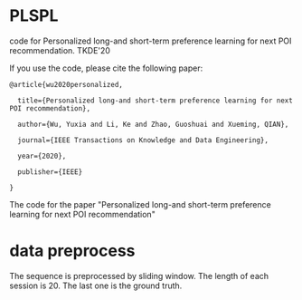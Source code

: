 # PLSPL
code for Personalized long-and short-term preference learning for next POI recommendation. TKDE'20

If you use the code, please cite the following paper:


```
@article{wu2020personalized,

  title={Personalized long-and short-term preference learning for next POI recommendation},
  
  author={Wu, Yuxia and Li, Ke and Zhao, Guoshuai and Xueming, QIAN},
  
  journal={IEEE Transactions on Knowledge and Data Engineering},
  
  year={2020},
  
  publisher={IEEE}
  
}
```

The code for the paper "Personalized long-and short-term preference learning for next POI recommendation"
 # data preprocess
 The sequence is preprocessed by sliding window. The length of each session is 20. The last one is the ground truth.
